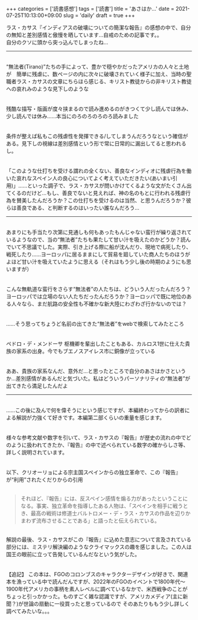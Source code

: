 +++
categories = ['読書感想']
tags = ['読書']
title = 'あさはか…'
date = 2021-07-25T10:13:00+09:00
slug = 'daily'
draft = true
+++

ラス・カサス『インディアスの破壊についての簡潔な報告』の感想の中で、自分の無知と差別感情と傲慢を晒しています…自戒のための記事です。。
<br>
自分のクソに頭から突っ込んでしまったね…
<br>

***

<br>
“無法者(Tirano)”たちの手によって、豊かで穏やかだったアメリカの人々と土地が　簡単に残虐に、数ページの内に次々に破壊されていく様子に加え、当時の聖職者ラス・カサスの文章にちらほら感じる、キリスト教徒からの非キリスト教徒への哀れみのような見下しのような
<br>
<br>
<br>
残酷な描写・版画が度々挟まるので読み進めるのがきつくて少し読んでは休み、少し読んでは休み……本当にのろのろのろのろ読みました
<br>
<br>
<br>
条件が整えば私もこの残虐性を発揮できる/してしまうんだろうなという確信がある。見下しの視線は差別感情という形で常に日常的に漏出してると思われるし。
<br>
<br>
<br>
「このような仕打ちを受ける謂れの全くない、善良なインディオに残虐行為を働いた哀れなスペイン人の良心についてよく考えていただきたい(あいまい引用)」……といった調子で、ラス・カサスが問いかけてくるような文がたくさん出てくるのだけど…もし、善良でないと見えれば、神の名のもとに行われる残虐行為を賛美したんだろうか？この仕打ちを受けるのは当然、と思うんだろうか？彼らは善良である、と判断するのはいったい誰なんだろう…
<br>

***

<br>
あまりにも手当たり次第に見通しも何もあったもんじゃない蛮行が繰り返されているようなので、当の“無法者”たちも果たして甘い汁を吸えたのかどうか？読んでいて不思議でした。実際、引き上げる際に船が沈んだり、現地で病死したり、戦死したり……ヨーロッパに居るままにして貿易を廻していた商人たちのほうがよほど甘い汁を吸えていたように思える（それはもう少し後の時期のようにも思いますが）
<br>
<br>
<br>
こんな無軌道な蛮行をさらす“無法者”の人たちは、どういう人だったんだろう？ヨーロッパでは立場のない人たちだったんだろうか？ヨーロッパで既に地位のある人々なら、まだ航路の安全性も不確かな新大陸にわざわざ行かないのでは？
<br>
<br>
<br>
……そう思ってちょうど名前の出てきた“無法者”をwebで検索してみたところ
<br>
<br>
<br>
ペドロ・デ・メンドーサ
枢機卿を輩出したこともある、カルロス1世に仕えた貴族の家系の出身。今でもブエノスアイレス市に銅像が立っている
<br>
<br>
<br>
ああ、貴族の家系なんだ、意外だ…と思ったところで自分のあさはかさというか…差別感情があるんだと気づいた。私はどういうパーソナリティの“無法者”が出てきたら満足したんだよ
<br>

***

<br>
……この後に及んで何を偉そうにという感じですが、本編終わってからの訳者による解説が力強くて好きです。本編第二部くらいの重量を感じます。
<br>
<br>
<br>
様々な参考文献や数字を引いて、ラス・カサスの『報告』が歴史の流れの中でどのように扱われてきたか、『報告』の中で述べられている数字の確からしさ等、詳しく説明されています。
<br>
<br>
<br>
以下、クリオーリョによる宗主国スペインからの独立革命で、この『報告』が“利用”されたくだりからの引用
<br>
<br>

> それほど、『報告』には、反スペイン感情を煽る力があったということになる。事実、独立革命を指導したある人物は、「スペインを相手に戦うとき、最高の戦術は修道士バルトロメー・デ・ラス・カサスの作品を辺りかまわず流布させることである」と語ったと伝えられている。

<br>
解説の最後、ラス・カサスがこの『報告』に込めた意志について言及されている部分には、ミステリ解決編のようなクライマックスの趣を感じました。この人は国王の眼前に立って告発しているんだなという気がした。
<br>
<br>
<br>
【追記】
この本は、FGOのコロンブスのキャラクターデザインが好きで、関連本を漁っている中で読んだんですが、2022年のFGOのイベントで1800年代～1900年代アメリカの事柄を素人レベルに調べているなかで、米西戦争のことがちょっと引っかかった。ものすごく雑な認識ですが、アメリカメディア(主に新聞？)が世論の扇動に一役買ったと思っているので
そのあたりももう少し詳しく調べてみたいな。。。
<br>